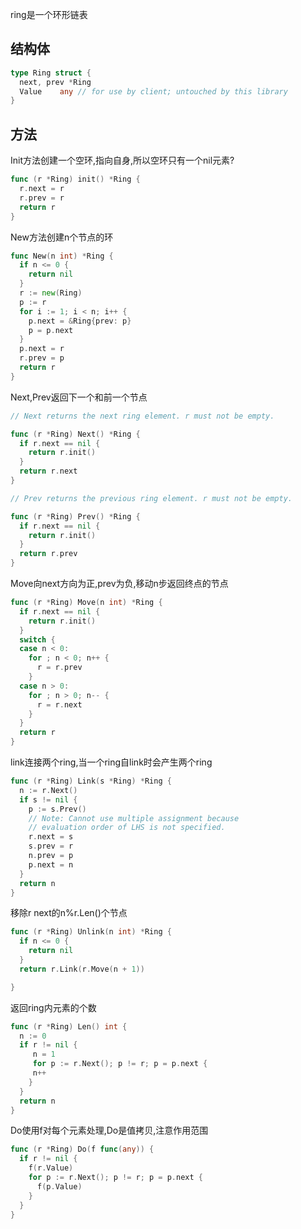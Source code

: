 ring是一个环形链表

## 结构体

```go
type Ring struct {
  next, prev *Ring
  Value    any // for use by client; untouched by this library
}
```

## 方法

Init方法创建一个空环,指向自身,所以空环只有一个nil元素?

```go
func (r *Ring) init() *Ring {
  r.next = r
  r.prev = r
  return r
}
```

New方法创建n个节点的环

```go
func New(n int) *Ring {
  if n <= 0 {
    return nil
  }
  r := new(Ring)
  p := r
  for i := 1; i < n; i++ {
    p.next = &Ring{prev: p}
    p = p.next
  }
  p.next = r
  r.prev = p
  return r
}
```



Next,Prev返回下一个和前一个节点

```go
// Next returns the next ring element. r must not be empty.

func (r *Ring) Next() *Ring {
  if r.next == nil {
    return r.init()
  }
  return r.next
}
```

```go
// Prev returns the previous ring element. r must not be empty.

func (r *Ring) Prev() *Ring {
  if r.next == nil {
    return r.init()
  }
  return r.prev
}
```



Move向next方向为正,prev为负,移动n步返回终点的节点

```go
func (r *Ring) Move(n int) *Ring {
  if r.next == nil {
    return r.init()
  }
  switch {
  case n < 0:
    for ; n < 0; n++ {
      r = r.prev
    }
  case n > 0:
    for ; n > 0; n-- {
      r = r.next
    }
  }
  return r
}
```

link连接两个ring,当一个ring自link时会产生两个ring

```go
func (r *Ring) Link(s *Ring) *Ring {
  n := r.Next()
  if s != nil {
    p := s.Prev()
    // Note: Cannot use multiple assignment because
    // evaluation order of LHS is not specified.
    r.next = s
    s.prev = r
    n.prev = p
    p.next = n
  }
  return n
}
```

移除r next的n%r.Len()个节点

```go
func (r *Ring) Unlink(n int) *Ring {
  if n <= 0 {
    return nil
  }
  return r.Link(r.Move(n + 1))

}
```

返回ring内元素的个数

```go
func (r *Ring) Len() int {
  n := 0
  if r != nil {
     n = 1
     for p := r.Next(); p != r; p = p.next {
     n++
    }
  }
  return n
}
```

Do使用f对每个元素处理,Do是值拷贝,注意作用范围

```go
func (r *Ring) Do(f func(any)) {
  if r != nil {
    f(r.Value)
    for p := r.Next(); p != r; p = p.next {
      f(p.Value)
    }
  }
}
```



